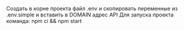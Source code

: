 Cоздать в корне проекта файл .env и скопировать переменные из .env.simple и вставить в DOMAIN адрес API 
Для запуска проекта команда: npm ci && npm start